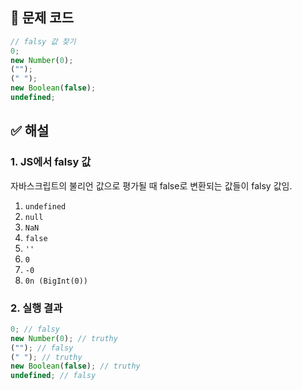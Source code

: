 ## 🔎 문제 코드

```js
// falsy 값 찾기
0;
new Number(0);
("");
(" ");
new Boolean(false);
undefined;
```

## ✅ 해설

### 1. JS에서 falsy 값

자바스크립트의 불리언 값으로 평가될 때 false로 변환되는 값들이 falsy 값임.

1. `undefined`
2. `null`
3. `NaN`
4. `false`
5. `''`
6. `0`
7. `-0`
8. `0n (BigInt(0))`

### 2. 실행 결과

```js
0; // falsy
new Number(0); // truthy
(""); // falsy
(" "); // truthy
new Boolean(false); // truthy
undefined; // falsy
```
